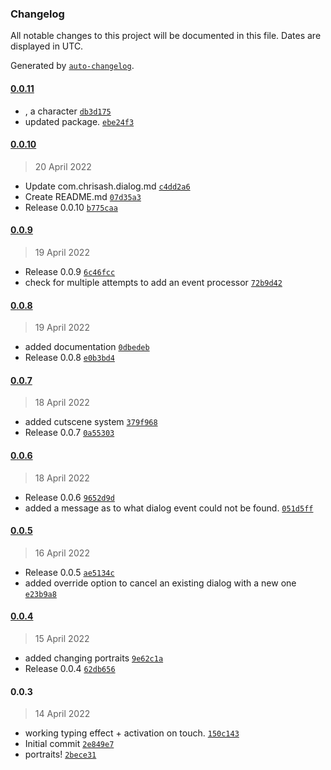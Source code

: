 ### Changelog

All notable changes to this project will be documented in this file. Dates are displayed in UTC.

Generated by [`auto-changelog`](https://github.com/CookPete/auto-changelog).

#### [0.0.11](https://github.com/ChrisAshtear/UPM-Dialog-System/compare/0.0.10...0.0.11)

- , a character [`db3d175`](https://github.com/ChrisAshtear/UPM-Dialog-System/commit/db3d17565604d1c1cda68f13cb7ad7f9aba71c95)
- updated package. [`ebe24f3`](https://github.com/ChrisAshtear/UPM-Dialog-System/commit/ebe24f302c57902a92e2cbdbdd41bfd700aa2739)

#### [0.0.10](https://github.com/ChrisAshtear/UPM-Dialog-System/compare/0.0.9...0.0.10)

> 20 April 2022

- Update com.chrisash.dialog.md [`c4dd2a6`](https://github.com/ChrisAshtear/UPM-Dialog-System/commit/c4dd2a64988f0e1e13e692a11c0460ce9c11251a)
- Create README.md [`07d35a3`](https://github.com/ChrisAshtear/UPM-Dialog-System/commit/07d35a33da798b7f3133cc078b4f61d1b69b97ec)
- Release 0.0.10 [`b775caa`](https://github.com/ChrisAshtear/UPM-Dialog-System/commit/b775caaf36800810894156288bf0d4a87c018b3e)

#### [0.0.9](https://github.com/ChrisAshtear/UPM-Dialog-System/compare/0.0.8...0.0.9)

> 19 April 2022

- Release 0.0.9 [`6c46fcc`](https://github.com/ChrisAshtear/UPM-Dialog-System/commit/6c46fcc53b05b9ad1f3f545692cf5cb484203c31)
- check for multiple attempts to add an event processor [`72b9d42`](https://github.com/ChrisAshtear/UPM-Dialog-System/commit/72b9d42943fba412f51a9ea84e9f650b449740ec)

#### [0.0.8](https://github.com/ChrisAshtear/UPM-Dialog-System/compare/0.0.7...0.0.8)

> 19 April 2022

- added documentation [`0dbedeb`](https://github.com/ChrisAshtear/UPM-Dialog-System/commit/0dbedebbbcbffcd4dd87686ab6b5959b12088add)
- Release 0.0.8 [`e0b3bd4`](https://github.com/ChrisAshtear/UPM-Dialog-System/commit/e0b3bd4aecf43c2b8c6403e95ce4277efaf0fa50)

#### [0.0.7](https://github.com/ChrisAshtear/UPM-Dialog-System/compare/0.0.6...0.0.7)

> 18 April 2022

- added cutscene system [`379f968`](https://github.com/ChrisAshtear/UPM-Dialog-System/commit/379f9683305eb7dd9d42a1f71ca88c52b0ccf7f9)
- Release 0.0.7 [`0a55303`](https://github.com/ChrisAshtear/UPM-Dialog-System/commit/0a55303623ea0e0aefbc16bba38d54a68c852dbd)

#### [0.0.6](https://github.com/ChrisAshtear/UPM-Dialog-System/compare/0.0.5...0.0.6)

> 18 April 2022

- Release 0.0.6 [`9652d9d`](https://github.com/ChrisAshtear/UPM-Dialog-System/commit/9652d9d8bcdfdcb46c124f8d04cd696f7be08d2f)
- added a message as to what dialog event could not be found. [`051d5ff`](https://github.com/ChrisAshtear/UPM-Dialog-System/commit/051d5ff54f3f41ebb03cfb09d0ad3ae296ea30c9)

#### [0.0.5](https://github.com/ChrisAshtear/UPM-Dialog-System/compare/0.0.4...0.0.5)

> 16 April 2022

- Release 0.0.5 [`ae5134c`](https://github.com/ChrisAshtear/UPM-Dialog-System/commit/ae5134cc2c3136b11bf0bdae3942c6c3c42de35a)
- added override option to cancel an existing dialog with a new one [`e23b9a8`](https://github.com/ChrisAshtear/UPM-Dialog-System/commit/e23b9a86a2cd164bb031fa8be451f9310b9ac053)

#### [0.0.4](https://github.com/ChrisAshtear/UPM-Dialog-System/compare/0.0.3...0.0.4)

> 15 April 2022

- added changing portraits [`9e62c1a`](https://github.com/ChrisAshtear/UPM-Dialog-System/commit/9e62c1a13d69d03550e51bb3df64d0197ab2ab35)
- Release 0.0.4 [`62db656`](https://github.com/ChrisAshtear/UPM-Dialog-System/commit/62db6563880ea1016e9f0d417174cdce2f196cf3)

#### 0.0.3

> 14 April 2022

- working typing effect + activation on touch. [`150c143`](https://github.com/ChrisAshtear/UPM-Dialog-System/commit/150c143e5d6c09d978f75f407c455d5779c0adc0)
- Initial commit [`2e849e7`](https://github.com/ChrisAshtear/UPM-Dialog-System/commit/2e849e7987b9719dc091edbe629aa0209296e3a8)
- portraits! [`2bece31`](https://github.com/ChrisAshtear/UPM-Dialog-System/commit/2bece3197fefe595d4d868026b9909df68700bf9)
